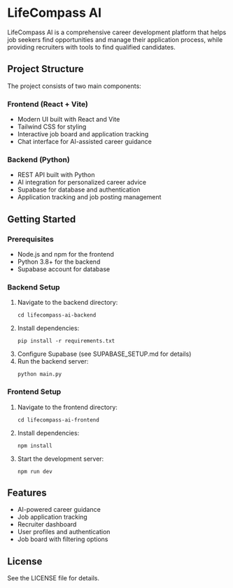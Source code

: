 # LifeCompass AI

LifeCompass AI is a comprehensive career development platform that helps job seekers find opportunities and manage their application process, while providing recruiters with tools to find qualified candidates.

## Project Structure

The project consists of two main components:

### Frontend (React + Vite)
- Modern UI built with React and Vite
- Tailwind CSS for styling
- Interactive job board and application tracking
- Chat interface for AI-assisted career guidance

### Backend (Python)
- REST API built with Python
- AI integration for personalized career advice
- Supabase for database and authentication
- Application tracking and job posting management

## Getting Started

### Prerequisites
- Node.js and npm for the frontend
- Python 3.8+ for the backend
- Supabase account for database

### Backend Setup
1. Navigate to the backend directory:
   ```
   cd lifecompass-ai-backend
   ```
2. Install dependencies:
   ```
   pip install -r requirements.txt
   ```
3. Configure Supabase (see SUPABASE_SETUP.md for details)
4. Run the backend server:
   ```
   python main.py
   ```

### Frontend Setup
1. Navigate to the frontend directory:
   ```
   cd lifecompass-ai-frontend
   ```
2. Install dependencies:
   ```
   npm install
   ```
3. Start the development server:
   ```
   npm run dev
   ```

## Features
- AI-powered career guidance
- Job application tracking
- Recruiter dashboard
- User profiles and authentication
- Job board with filtering options

## License
See the LICENSE file for details.
